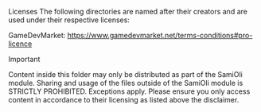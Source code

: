 Licenses
The following directories are named after their creators and are used under their respective licenses:

GameDevMarket: https://www.gamedevmarket.net/terms-conditions#pro-licence

Important

Content inside this folder may only be distributed as part of the SamiOli module. Sharing and usage of the files outside of the SamiOli module is STRICTLY PROHIBITED. Exceptions apply. Please ensure you only access content in accordance to their licensing as listed above the disclaimer.